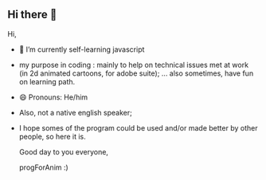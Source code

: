 ## Hi there 👋

<!--
**progForAnim/progForAnim** is a ✨ _special_ ✨ repository because its `README.md` (this file) appears on your GitHub profile.
-->
Hi,

- 🌱 I’m currently self-learning  javascript
- my purpose in coding : mainly to help on technical issues met at work (in 2d animated cartoons, for adobe suite);
... also sometimes, have fun on learning path.
- 😄 Pronouns: He/him
- Also, not a native english speaker;
- I hope somes of the program could be used and/or made better by other people, so here it is.

  Good day to you everyone,
  
  progForAnim :)
